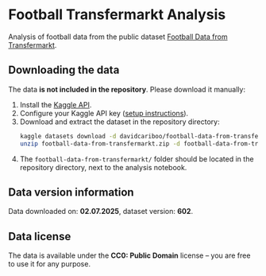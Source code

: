 # Football Transfermarkt Analysis

Analysis of football data from the public dataset [Football Data from Transfermarkt](https://www.kaggle.com/datasets/davidcariboo/football-data-from-transfermarkt).

## Downloading the data

The data **is not included in the repository**. Please download it manually:

1. Install the [Kaggle API](https://github.com/Kaggle/kaggle-api).
2. Configure your Kaggle API key ([setup instructions](https://github.com/Kaggle/kaggle-api#api-credentials)).
3. Download and extract the dataset in the repository directory:
    ```bash
    kaggle datasets download -d davidcariboo/football-data-from-transfermarkt
    unzip football-data-from-transfermarkt.zip -d football-data-from-transfermarkt
    ```
4. The `football-data-from-transfermarkt/` folder should be located in the repository directory, next to the analysis notebook.

## Data version information

Data downloaded on: **02.07.2025**, dataset version: **602**.

## Data license

The data is available under the **CC0: Public Domain** license – you are free to use it for any purpose.
